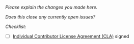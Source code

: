 _Please explain the changes you made here._

_Does this close any currently open issues?_

_Checklist:_

- [ ] [Individual Contributor License Agreement (CLA)](https://spreadsheets.google.com/spreadsheet/viewform?formkey=dDViT2xzUHAwRkI3X3k5Z0lQM091OGc6MQ&ndplr=1) signed
